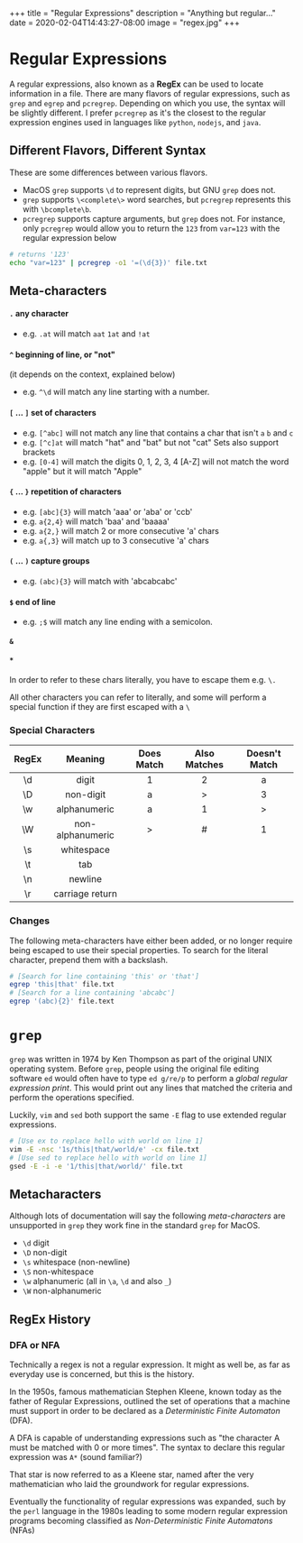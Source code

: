 +++
title = "Regular Expressions"
description = "Anything but regular..."
date = 2020-02-04T14:43:27-08:00
image = "regex.jpg"
+++

# Regular Expressions

A regular expressions, also known as a **RegEx** can be used to locate information in a file. There are many flavors of regular expressions, such as `grep` and `egrep` and `pcregrep`. Depending on which you use, the syntax will be slightly different. I prefer `pcregrep` as it's the closest to the regular expression engines used in languages like `python`, `nodejs`, and `java`.

## Different Flavors, Different Syntax

These are some differences between various flavors.
* MacOS `grep` supports `\d` to represent digits, but GNU `grep` does not.
* `grep` supports `\<complete\>` word searches, but `pcregrep` represents this with `\bcomplete\b`.
* `pcregrep` supports capture arguments, but `grep` does not. For instance, only `pcregrep` would allow you to return the `123` from `var=123` with the regular expression below

```sh
# returns '123'
echo "var=123" | pcregrep -o1 '=(\d{3})' file.txt
```

## Meta-characters

#### `.` any character
* e.g. `.at` will match `aat` `1at` and `!at`

#### `^` beginning of line, or "not"
(it depends on the context, explained below)
* e.g. `^\d` will match any line starting with a number.

#### `[` ... `]` set of characters

* e.g. `[^abc]` will not match any line that contains a char that isn't `a` `b` and `c`
* e.g. `[^c]at` will match "hat" and "bat" but not "cat"
Sets also support brackets
* e.g. `[0-4]` will match the digits 0, 1, 2, 3, 4
[A-Z] will not match the word "apple" but it will match "Apple"

#### `{` ... `}` repetition of characters
* e.g. `[abc]{3}` will match 'aaa' or 'aba' or 'ccb'
* e.g. `a{2,4}` will match 'baa' and 'baaaa'
* e.g. `a{2,}` will match 2 or more consecutive 'a' chars
* e.g. `a{,3}` will match up to 3 consecutive 'a' chars

#### `(` ... `)` capture groups
* e.g. `(abc){3}` will match with 'abcabcabc'

#### `$` end of line
* e.g. `;$` will match any line ending with a semicolon.

#### `&`
#### `*`

In order to refer to these chars literally, you have to escape them e.g. `\.`

All other characters you can refer to literally, and some will perform a special function if they are first escaped with a `\`

### Special Characters

|RegEx|Meaning|Does Match|Also Matches|Doesn't Match|
|:---:|:---:|:---:|:---:|:---:|
|\d|digit|1|2|a|
|\D|non-digit|a|>|3|
|\w|alphanumeric|a|1|>|
|\W|non-alphanumeric|>|#|1|
|\s|whitespace|||
|\t|tab|||
|\n|newline|||
|\r|carriage return|||

### Changes

The following meta-characters have either been added, or no longer require being escaped to use their special properties. To search for the literal character, prepend them with a backslash.


```sh
# [Search for line containing 'this' or 'that']
egrep 'this|that' file.txt
# [Search for a line containing 'abcabc']
egrep '(abc){2}' file.text
```



# `grep`

`grep` was written in 1974 by Ken Thompson as part of the original UNIX operating system. Before `grep`, people using the original file editing software `ed` would often have to type `ed g/re/p` to perform a *global regular expression print*. This would print out any lines that matched the criteria and perform the operations specified.

Luckily, `vim` and `sed` both support the same `-E` flag to use extended regular expressions.

```sh
# [Use ex to replace hello with world on line 1]
vim -E -nsc '1s/this|that/world/e' -cx file.txt
# [Use sed to replace hello with world on line 1]
gsed -E -i -e '1/this|that/world/' file.txt
```

## Metacharacters

Although lots of documentation will say the following *meta-characters* are unsupported in `grep` they work fine in the standard `grep` for MacOS.

* `\d` digit
* `\D` non-digit
* `\s` whitespace (non-newline)
* `\S` non-whitespace
* `\w` alphanumeric (all in `\a`, `\d` and also `_`)
* `\W` non-alphanumeric

## RegEx History

### DFA or NFA

Technically a regex is not a regular expression. It might as well be, as far as everyday use is concerned, but this is the history.

In the 1950s, famous mathematician Stephen Kleene, known today as the father of Regular Expressions, outlined the set of operations that a machine must support in order to be declared as a *Deterministic Finite Automaton* (DFA).

A DFA is capable of understanding expressions such as "the character A must be matched with 0 or more times". The syntax to declare this regular expression was `A*` (sound familiar?)

That star is now referred to as a Kleene star, named after the very mathematician who laid the groundwork for regular expressions.

Eventually the functionality of regular expressions was expanded, such by the `perl` language in the 1980s leading to some modern regular expression programs becoming classified as  *Non-Deterministic Finite Automatons* (NFAs)
